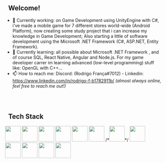 ## &nbsp; Welcome!
- 🔭 Currently working: on Game Development using UnityEngine with C#, i've made a mobile game for 7 different stores world-wide (Android Platform), now creating some study project that i can increase my knowledge in Game Development; Also starting a little of software development using the Microsoft .NET Framework (C#, ASP.NET, Entity Framework).
- 🌱 Currently learning: all possible about Microsoft .NET Framework , and of course SQL, React Native, Angular and Node.js. For my game developer carrer im learning advanced (low-level programming) stuff like: OpenGL with C++...
- 📫 How to reach me: Discord: (Rodrigo França#7012) - Linkedin: https://www.linkedin.com/in/rodrigo-f-b1782911b/ *(almost always online, feel free to reach me out!)*

<br><br>
## &nbsp; Tech Stack
<p align="left">
  <img width="50" height="50" src="https://cdn.jsdelivr.net/gh/devicons/devicon/icons/csharp/csharp-original.svg">
  <img width="50" height="50" src="https://cdn.jsdelivr.net/gh/devicons/devicon/icons/cplusplus/cplusplus-original.svg">
  <img width="50" height="50" src="https://cdn.jsdelivr.net/gh/devicons/devicon/icons/android/android-original.svg">
  <img width="50" height="50" src="https://cdn.jsdelivr.net/gh/devicons/devicon/icons/dotnetcore/dotnetcore-original.svg">
  <img width="50" height="50" src="https://cdn.jsdelivr.net/gh/devicons/devicon/icons/mysql/mysql-plain-wordmark.svg">
  <img width="50" height="50" src="https://cdn.jsdelivr.net/gh/devicons/devicon/icons/nodejs/nodejs-original-wordmark.svg">
  /*<img width="50" height="50" src="https://cdn.jsdelivr.net/gh/devicons/devicon/icons/angularjs/angularjs-original.svg">*/
  <img width="50" height="50" src="https://cdn.jsdelivr.net/gh/devicons/devicon/icons/react/react-original-wordmark.svg">
  <img width="50" height="50" src="https://cdn.jsdelivr.net/gh/devicons/devicon/icons/javascript/javascript-original.svg">
  <img width="50" height="50" src="https://cdn.jsdelivr.net/gh/devicons/devicon/icons/php/php-original.svg">
  <img width="50" height="50" src="https://cdn.jsdelivr.net/gh/devicons/devicon/icons/unity/unity-original.svg">
  <img width="50" height="50" src="https://cdn.jsdelivr.net/gh/devicons/devicon/icons/opengl/opengl-original.svg">
</p>
